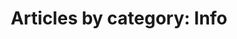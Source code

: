 ---
layout: blog_by_category
title: 'Articles by category: Info'
category: info
permalink: /blog/category/info/

---